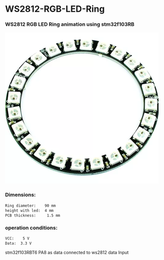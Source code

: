 # WS2812-RGB-LED-Ring

### WS2812 RGB  LED Ring animation using stm32f103RB

![alt text](https://github.com/amin-amani/WS2812-RGB-LED-Ring/blob/main/Doc/ws2812_ring.webp)


### Dimensions:
```
Ring diameter:    90 mm
height with led:  4 mm
PCB thickness:     1.5 mm
```

### operation conditions:
```
VCC:    5 V
Data:  3.3 V
```
stm32f103RBT6 PA8 as data connected to ws2812 data Input
